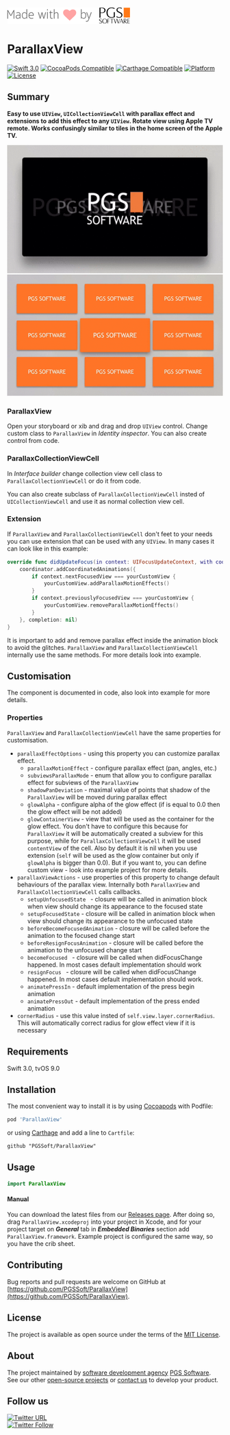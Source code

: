 ![PGS Software](Assets/pgssoft-logo.png) 

# ParallaxView

[![Swift 3.0](https://img.shields.io/badge/Swift-3.0-orange.svg?style=flat)](https://swift.org/)
[![CocoaPods Compatible](https://img.shields.io/cocoapods/v/ParallaxView.svg)](https://cocoapods.org/pods/ParallaxView)
[![Carthage Compatible](https://img.shields.io/badge/Carthage-compatible-4BC51D.svg?style=flat)](https://github.com/Carthage/Carthage)
[![Platform](https://img.shields.io/cocoapods/p/ParallaxView.svg)](http://cocoadocs.org/docsets/ParallaxView)
[![License](https://img.shields.io/cocoapods/l/ParallaxView.svg)](https://github.com/PGSSoft/ParallaxView/LICENSE.md)

## Summary

**Easy to use `UIView`, `UICollectionViewCell` with parallax effect and extensions to add this effect to any `UIView`. Rotate view using Apple TV remote. Works confusingly similar to tiles in the home screen of the Apple TV.**

![ParallaxView](Assets/parallax_view.gif)
![ParallaxView](Assets/parallax_collection_view_cell.gif)

### ParallaxView

Open your storyboard or xib and drag and drop `UIView` control.
Change custom class to `ParallaxView` in *Identity inspector*.
You can also create control from code.

### ParallaxCollectionViewCell

In *Interface builder* change collection view cell class to `ParallaxCollectionViewCell` or do it from code.

You can also create subclass of `ParallaxCollectionViewCell` insted of `UICollectionViewCell` and use it as normal collection view cell.

### Extension

If `ParallaxView` and `ParallaxCollectionViewCell` don't feet to your needs you can use extension that can be used with any `UIView`. In many cases it can look like in this example:

```swift
override func didUpdateFocus(in context: UIFocusUpdateContext, with coordinator: UIFocusAnimationCoordinator) {
	coordinator.addCoordinatedAnimations({
		if context.nextFocusedView === yourCustomView {
			yourCustomView.addParallaxMotionEffects()
		}
		if context.previouslyFocusedView === yourCustomView {
			yourCustomView.removeParallaxMotionEffects()
		}
	}, completion: nil)
}
```

It is important to add and remove parallax effect inside the animation block to avoid the glitches.
`ParallaxView` and `ParallaxCollectionViewCell` internally use the same methods.
For more details look into example.

## Customisation

The component is documented in code, also look into example for more details.

### Properties

`ParallaxView` and `ParallaxCollectionViewCell` have the same properties for customisation.

* `parallaxEffectOptions` - using this property you can customize parallax effect.
	* `parallaxMotionEffect` - configure parallax effect (pan, angles, etc.)
	* `subviewsParallaxMode` - enum that allow you to configure parallax effect for subviews of the `ParallaxView`
	* `shadowPanDeviation` - maximal value of points that shadow of the `ParallaxView` will be moved during parallax effect
	* `glowAlpha` - configure alpha of the glow effect (if is equal to 0.0 then the glow effect will be not added)
	* `glowContainerView` - view that will be used as the container for the glow effect. You don't have to configure this because for `ParallaxView` it will be automatically created a subview for this purpose, while for `ParallaxCollectionViewCell` it will be used `contentView` of the cell. Also by default it is nil when you use extension (`self` will be used as the glow container but only if `glowAlpha` is bigger than 0.0). But if you want to, you can define custom view - look into example project for more details.
* `parallaxViewActions` - use properties of this property to change default behaviours of the parallax view. Internally both `ParallaxView` and `ParallaxCollectionViewCell` calls callbacks.
	* `setupUnfocusedState ` - closure will be called in animation block when view should change its appearance to the focused state
	* `setupFocusedState` - closure will be called in animation block when view should change its appearance to the unfocused state
	* `beforeBecomeFocusedAnimation` - closure will be called before the animation to the focused change start
	* `beforeResignFocusAnimation` - closure will be called before the animation to the unfocused change start
	* `becomeFocused ` - closure will be called when didFocusChange happened. In most cases default implementation should work
   * `resignFocus ` - closure will be called when didFocusChange happened. In most cases default implementation should work.
	* `animatePressIn` - default implementation of the press begin animation
	* `animatePressOut` - default implementation of the press ended animation
* `cornerRadius` - use this value insted of `self.view.layer.cornerRadius`. This will automatically correct radius for glow effect view if it is necessary

## Requirements

Swift 3.0, tvOS 9.0

## Installation

The most convenient way to install it is by using [Cocoapods](https://cocoapods.org/) with Podfile:

```ruby
pod 'ParallaxView'
```

or using [Carthage](https://github.com/Carthage/Carthage) and add a line to `Cartfile`:

```
github "PGSSoft/ParallaxView"
```

## Usage

```swift
import ParallaxView
```

#### Manual

You can download the latest files from our [Releases page](https://github.com/PGSSoft/ParallaxView/releases). After doing so, drag `ParallaxView.xcodeproj` into your project in Xcode, and for your project target on ***General*** tab in ***Embedded Binaries*** section add `ParallaxView.framework`. Example project is configured the same way, so you have the crib sheet.


## Contributing

Bug reports and pull requests are welcome on GitHub at [https://github.com/PGSSoft/ParallaxView](https://github.com/PGSSoft/ParallaxView).

## License

The project is available as open source under the terms of the [MIT License](http://opensource.org/licenses/MIT).

## About

The project maintained by [software development agency](https://www.pgs-soft.com/) [PGS Software](https://www.pgs-soft.com/).
See our other [open-source projects](https://github.com/PGSSoft) or [contact us](https://www.pgs-soft.com/contact-us/) to develop your product.

## Follow us

[![Twitter URL](https://img.shields.io/twitter/url/http/shields.io.svg?style=social)](https://twitter.com/intent/tweet?text=https://github.com/PGSSoft/InAppPurchaseButton)  
[![Twitter Follow](https://img.shields.io/twitter/follow/pgssoftware.svg?style=social&label=Follow)](https://twitter.com/pgssoftware)